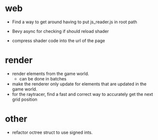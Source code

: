 # web
- Find a way to get around having to put js_reader.js in root path
- Bevy async for checking if should reload shader

- compress shader code into the url of the page


# render
- render elements from the game world.
  - can be done in batches
- make the renderer only update for elements that are updated in the game world.
- for the raytracer, find a fast and correct way to accurately get the next grid position


# other
- refactor octree struct to use signed ints.
